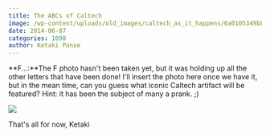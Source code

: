 ```yaml
---
title: The ABCs of Caltech
image: /wp-content/uploads/old_images/caltech_as_it_happens/6a0105349b8251970b01a73dd2f729970d.jpg
date: 2014-06-07
categories: 1098
author: Ketaki Panse
---
```


**F...:**The F photo hasn't been taken yet, but it was holding up all the other letters that have been done! I'll insert the photo here once we have it, but in the mean time, can you guess what iconic Caltech artifact will be featured? Hint: it has been the subject of many a prank. ;)


![](/old_images/caltech_as_it_happens/6a0105349b8251970b01a3fd184059970b.jpg)

That's all for now,
Ketaki
